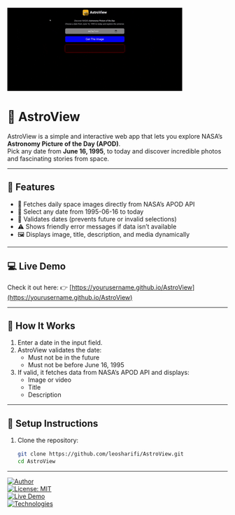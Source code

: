 ![AstroView Demo](./assets/Screen%20Recording%202025-10-04%20154041.gif)

# 🌌 AstroView

AstroView is a simple and interactive web app that lets you explore NASA’s **Astronomy Picture of the Day (APOD)**.  
Pick any date from **June 16, 1995**, to today and discover incredible photos and fascinating stories from space.

---

## 🚀 Features

- 🔭 Fetches daily space images directly from NASA’s APOD API
- 📅 Select any date from 1995-06-16 to today
- 🛑 Validates dates (prevents future or invalid selections)
- ⚠️ Shows friendly error messages if data isn’t available
- 🖼️ Displays image, title, description, and media dynamically

---

## 💻 Live Demo

Check it out here: 👉 [https://yourusername.github.io/AstroView](https://yourusername.github.io/AstroView)

---

## 🧠 How It Works

1. Enter a date in the input field.
2. AstroView validates the date:
   - Must not be in the future
   - Must not be before June 16, 1995
3. If valid, it fetches data from NASA’s APOD API and displays:
   - Image or video
   - Title
   - Description

---

## 🧩 Setup Instructions

1. Clone the repository:
   ```bash
   git clone https://github.com/leosharifi/AstroView.git
   cd AstroView
   ```

---

[![Author](https://img.shields.io/badge/Author-leosharifi-blue)](https://github.com/leosharifi)  
[![License: MIT](https://img.shields.io/badge/License-MIT-yellow.svg)](LICENSE)  
[![Live Demo](https://img.shields.io/badge/Live%20Demo-Click%20Here-brightgreen)](https://yourusername.github.io/AstroView)  
[![Technologies](https://img.shields.io/badge/Technologies-HTML5%20|%20CSS3%20|%20JavaScript-orange)](https://github.com/leosharifi/AstroView)
